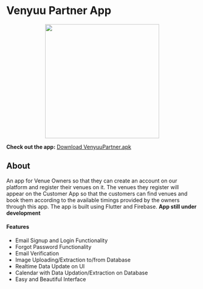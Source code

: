 # Venyuu Partner App
<p align="center">
  <img width="300" height="300" src="https://user-images.githubusercontent.com/48212928/115992905-b5270e80-a5ed-11eb-9d4b-f0f689e8892e.png">
</p>

**Check out the app:** [Download VenyuuPartner.apk](https://drive.google.com/u/0/uc?export=download&confirm=MK-s&id=1L_3F7PZ8sTgzQaC9m6mwkg5-oLGWX7qe)

## About
An app for Venue Owners so that they can create an account on our platform and register their venues on it. The venues they register will appear on the Customer App so that the customers can find venues and book them according to the available timings provided by the owners through this app. The app is built using Flutter and Firebase.
**App still under development**

#### Features
- Email Signup and Login Functionality
- Forgot Password Functionality
- Email Verification
- Image Uploading/Extraction to/from Database
- Realtime Data Update on UI
- Calendar with Data Updation/Extraction on Database
- Easy and Beautiful Interface
